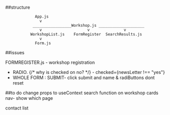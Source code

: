 ##structure

                 App.js
                   v
                _________________Workshop.js ____________________          
                   v                    v               v
               WorkshopList.js    FormRegister  SearchResults.js
                   v
                 Form.js















##issues

FORMREGISTER.js -  workshop registration


* RADIO.  {/* why is checked on no? */} -      checked={newsLetter !== "yes"}
* WHOLE FORM : SUBMIT-  click submit and name & radiButtons dont reset


  
##to do
change props to useContext
search function on workshop cards
nav- show which page

contact list



